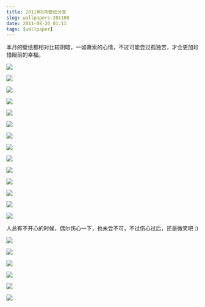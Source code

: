 ```yaml
---
title: 2011年8月壁纸分享
slug: wallpapers-201108
date: 2011-08-26 01:11
tags: [wallpaper]
---
```


本月的壁纸都相对比较阴暗，一如萧索的心情，不过可能尝过孤独苦，才会更加珍惜眼前的幸福。

<a href="http://nature.desktopnexus.com/wallpaper/775057/"><img src="http://static.desktopnexus.com/thumbnails/775057-bigthumbnail.jpg" border="0"></a>

<a href="http://animals.desktopnexus.com/wallpaper/72815/"><img src="http://static.desktopnexus.com/thumbnails/72815-bigthumbnail.jpg" border="0"></a>

<a href="http://nature.desktopnexus.com/wallpaper/426937/"><img src="http://static.desktopnexus.com/thumbnails/426937-bigthumbnail.jpg" border="0"></a>

<a href="http://nature.desktopnexus.com/wallpaper/348701/"><img src="http://static.desktopnexus.com/thumbnails/348701-bigthumbnail.jpg" border="0"></a>

<a href="http://anime.desktopnexus.com/wallpaper/231962/"><img src="http://static.desktopnexus.com/thumbnails/231962-bigthumbnail.jpg" border="0"></a>

<a href="http://nature.desktopnexus.com/wallpaper/648475/"><img src="http://static.desktopnexus.com/thumbnails/648475-bigthumbnail.jpg" border="0"></a>

<a href="http://people.desktopnexus.com/wallpaper/451555/"><img src="http://static.desktopnexus.com/thumbnails/451555-bigthumbnail.jpg" border="0"></a>

<a href="http://abstract.desktopnexus.com/wallpaper/648294/"><img src="http://static.desktopnexus.com/thumbnails/648294-bigthumbnail.jpg" border="0"></a>

<a href="http://abstract.desktopnexus.com/wallpaper/301533/"><img src="http://static.desktopnexus.com/thumbnails/301533-bigthumbnail.jpg" border="0"></a>

<a href="http://people.desktopnexus.com/wallpaper/713877/"><img src="http://static.desktopnexus.com/thumbnails/713877-bigthumbnail.jpg" border="0"></a>

<a href="http://nature.desktopnexus.com/wallpaper/709857/"><img src="http://static.desktopnexus.com/thumbnails/709857-bigthumbnail.jpg" border="0"></a>

<a href="http://nature.desktopnexus.com/wallpaper/710921/"><img src="http://static.desktopnexus.com/thumbnails/710921-bigthumbnail.jpg" border="0"></a>

<a href="http://abstract.desktopnexus.com/wallpaper/644510/"><img src="http://static.desktopnexus.com/thumbnails/644510-bigthumbnail.jpg" border="0"></a>

<a href="http://abstract.desktopnexus.com/wallpaper/216733/"><img src="http://static.desktopnexus.com/thumbnails/216733-bigthumbnail.jpg" border="0"></a>

人总有不开心的时候，偶尔伤心一下，也未尝不可，不过伤心过后，还是微笑吧 :)

<a href="http://anime.desktopnexus.com/wallpaper/351414/"><img src="http://static.desktopnexus.com/thumbnails/351414-bigthumbnail.jpg" border="0"></a>

<a href="http://animals.desktopnexus.com/wallpaper/131407/"><img src="http://static.desktopnexus.com/thumbnails/131407-bigthumbnail.jpg" border="0"></a>

<a href="http://animals.desktopnexus.com/wallpaper/180924/"><img src="http://static.desktopnexus.com/thumbnails/180924-bigthumbnail.jpg" border="0"></a>

<a href="http://nature.desktopnexus.com/wallpaper/221512/"><img src="http://static.desktopnexus.com/thumbnails/221512-bigthumbnail.jpg" border="0"></a>

<a href="http://abstract.desktopnexus.com/wallpaper/579908/"><img src="http://static.desktopnexus.com/thumbnails/579908-bigthumbnail.jpg" border="0"></a>

<a href="http://abstract.desktopnexus.com/wallpaper/761023/"><img src="http://static.desktopnexus.com/thumbnails/761023-bigthumbnail.jpg" border="0"></a>

